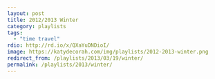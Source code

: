 ```yaml
---
layout: post
title: 2012/2013 Winter
category: playlists
tags:
  - "time travel"
rdio: http://rd.io/x/QXaYuDNDioI/
image: https://katydecorah.com/img/playlists/2012-2013-winter.png
redirect_from: /playlists/2013/03/19/winter/
permalink: /playlists/2013/winter/
---
```



